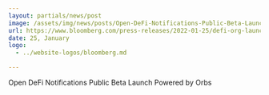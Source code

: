 ```yaml
---
layout: partials/news/post
image: /assets/img/news/posts/Open-DeFi-Notifications-Public-Beta-Launch-Powered-by-Orbs/img.jpeg
url: https://www.bloomberg.com/press-releases/2022-01-25/defi-org-launches-the-open-defi-notification-protocol-powered-by-the-orbs-network
date: 25, January
logo: 
  - ../website-logos/bloomberg.md

---
```



Open DeFi Notifications Public Beta Launch Powered by Orbs